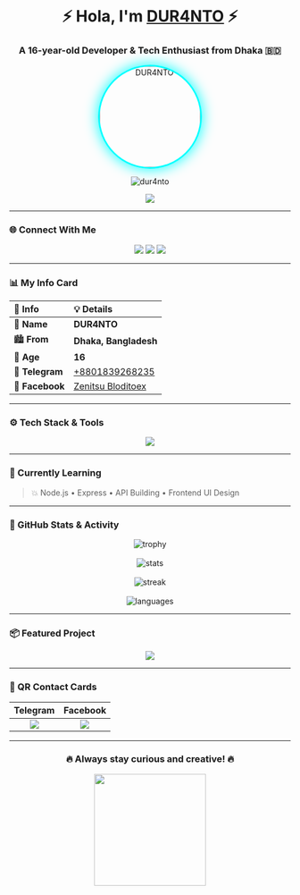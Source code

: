 <!-- 💫 DUR4NTO's Profile README -->

<h1 align="center">⚡ Hola, I'm <a href="https://www.facebook.com/Zenitsu.Bloditoex" target="_blank">DUR4NTO</a> ⚡</h1>
<h3 align="center">A 16-year-old Developer & Tech Enthusiast from Dhaka 🇧🇩</h3>

<!-- Profile Image (Fixed + Rounded + Glow) -->
<p align="center">
  <img src="https://i.ibb.co/FkWMLv7Y/567214742-1827511294565929-7133166596575972248-n.jpg"
       alt="DUR4NTO" width="180" height="180"
       style="border-radius: 50%; border: 3px solid #00FFFF; box-shadow: 0 0 25px #00FFFF;">
</p>

<!-- Profile Views -->
<p align="center">
  <img src="https://komarev.com/ghpvc/?username=dur4nto&label=Profile+Views&color=ff69b4&style=plastic" alt="dur4nto" />
</p>

<!-- Typing Animation -->
<p align="center">
  <img src="https://readme-typing-svg.herokuapp.com?font=Fira+Code&size=24&duration=3000&pause=1000&color=00FFFF&center=true&vCenter=true&width=500&lines=Hey+There!+I'm+DUR4NTO+👋;Young+Dev+%26+Tech+Explorer+💻;Learning+%26+Building+Everyday+🚀" />
</p>

---

### 🌐 Connect With Me
<p align="center">
  <a href="https://t.me/+8801839268235"><img src="https://img.shields.io/badge/Telegram-2AABEE?style=for-the-badge&logo=telegram&logoColor=white"/></a>
  <a href="https://www.facebook.com/Zenitsu.Bloditoex"><img src="https://img.shields.io/badge/Facebook-1877F2?style=for-the-badge&logo=facebook&logoColor=white"/></a>
  <a href="mailto:xoseren68@gmail.com"><img src="https://img.shields.io/badge/Gmail-D14836?style=for-the-badge&logo=gmail&logoColor=white"/></a>
</p>

---

### 📊 My Info Card
| 💬 Info | 💡 Details |
| :-- | :-- |
| 👤 **Name** | **DUR4NTO** |
| 🏙️ **From** | **Dhaka, Bangladesh** |
| 🎂 **Age** | **16** |
| 💬 **Telegram** | [+8801839268235](https://t.me/+8801839268235) |
| 📘 **Facebook** | [Zenitsu Bloditoex](https://www.facebook.com/Zenitsu.Bloditoex) |

---

### ⚙️ Tech Stack & Tools
<p align="center">
  <img src="https://skillicons.dev/icons?i=js,nodejs,html,css,bootstrap,git,vscode,express,mongodb" />
</p>

---

### 🧠 Currently Learning
> 💥 Node.js • Express • API Building • Frontend UI Design

---

### 📶 GitHub Stats & Activity

<p align="center">
  <img src="https://github-profile-trophy.vercel.app/?username=itachi-prime99&theme=onestar&no-frame=true&no-bg=true&margin-w=5" alt="trophy" />
  <br><br>

  <img src="https://github-readme-stats.vercel.app/api?username=itachi-prime99&show_icons=true&theme=radical" alt="stats" />
  <br><br>

  <img src="https://github-readme-streak-stats.herokuapp.com?user=itachi-prime99&theme=radical&hide_border=true" alt="streak" />
  <br><br>

  <img src="https://github-readme-stats.vercel.app/api/top-langs/?username=itachi-prime99&layout=compact&theme=radical" alt="languages" />
</p>

---

### 📦 Featured Project
<p align="center">
  <a href="https://github.com/itachi-prime99/Queen_Anju-MD">
    <img src="https://github-readme-stats.vercel.app/api/pin/?username=itachi-prime99&repo=Queen_Anju-MD&theme=radical" />
  </a>
</p>

---

### 🧩 QR Contact Cards
| Telegram | Facebook |
| :---: | :---: |
| <a href="https://t.me/+8801839268235"><img src="https://api.qrserver.com/v1/create-qr-code/?size=200x200&data=https://t.me/+8801839268235"/></a> | <a href="https://www.facebook.com/Zenitsu.Bloditoex"><img src="https://api.qrserver.com/v1/create-qr-code/?size=200x200&data=https://www.facebook.com/Zenitsu.Bloditoex"/></a> |

---

<h3 align="center">🔥 Always stay curious and creative! 🔥</h3>

<p align="center">
  <img src="https://raw.githubusercontent.com/DenverCoder1/readme-typing-svg/main/demo/typing.svg" width="200"/>
</p>
